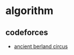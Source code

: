 # algorithm

## codeforces

- [ancient berland circus](https://github.com/sooheesh/algorithm/tree/master/codeforces/1C-ancient-berland-circus)
